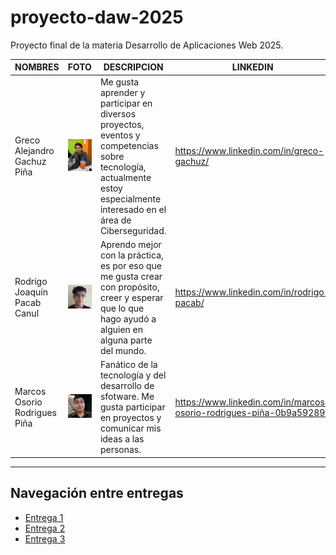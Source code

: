 # proyecto-daw-2025
Proyecto final de la materia Desarrollo de Aplicaciones Web 2025.


| NOMBRES                     | FOTO                                                                                          | DESCRIPCION                                                                                                                                                             | LINKEDIN                                                                |
| --------------------------- | --------------------------------------------------------------------------------------------- | ----------------------------------------------------------------------------------------------------------------------------------------------------------------------- | ----------------------------------------------------------------------- |
| Greco Alejandro Gachuz Piña | ![Foto Greco](assets/foto-greco.jpeg) | Me gusta aprender y participar en diversos proyectos, eventos y competencias sobre tecnología, actualmente estoy especialmente interesado en el área de Ciberseguridad. | https://www.linkedin.com/in/greco-gachuz/ |
| Rodrigo Joaquín Pacab Canul | ![Foto Rodrigo](assets/rodrigo_pacab.jpg)                                                     | Aprendo mejor con la práctica, es por eso que me gusta crear con propósito, creer y esperar que lo que hago ayudó a alguien en alguna parte del mundo.                  | https://www.linkedin.com/in/rodrigo-pacab/                              |
|Marcos Osorio Rodrigues Piña | ![Foto Marcos](assets/imagen-marcos-rodrigues.jpg) | Fanático de la tecnología y del desarrollo de sfotware. Me gusta participar en proyectos y comunicar mis ideas a las personas. | https://www.linkedin.com/in/marcos-osorio-rodrigues-piña-0b9a59289/ |

<hr>

## Navegación entre entregas

- [Entrega 1](../Entrega-1/)
- [Entrega 2](../Entrega-2/)
- [Entrega 3](../Entrega-3/)

